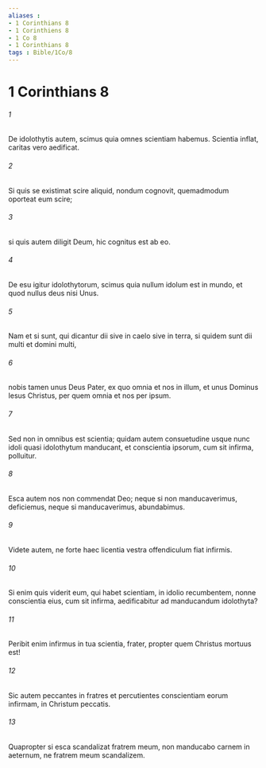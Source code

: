 ```yaml
---
aliases : 
- 1 Corinthians 8
- 1 Corinthiens 8
- 1 Co 8
- 1 Corinthians 8
tags : Bible/1Co/8
---
```


# 1 Corinthians 8

###### 1
De idolothytis autem, scimus quia omnes scientiam habemus. Scientia inflat, caritas vero aedificat. 
###### 2
Si quis se existimat scire aliquid, nondum cognovit, quemadmodum oporteat eum scire; 
###### 3
si quis autem diligit Deum, hic cognitus est ab eo. 
###### 4
De esu igitur idolothytorum, scimus quia nullum idolum est in mundo, et quod nullus deus nisi Unus. 
###### 5
Nam et si sunt, qui dicantur dii sive in caelo sive in terra, si quidem sunt dii multi et domini multi, 
###### 6
nobis tamen unus Deus Pater, ex quo omnia et nos in illum, et unus Dominus Iesus Christus, per quem omnia et nos per ipsum.
###### 7
Sed non in omnibus est scientia; quidam autem consuetudine usque nunc idoli quasi idolothytum manducant, et conscientia ipsorum, cum sit infirma, polluitur. 
###### 8
Esca autem nos non commendat Deo; neque si non manducaverimus, deficiemus, neque si manducaverimus, abundabimus. 
###### 9
Videte autem, ne forte haec licentia vestra offendiculum fiat infirmis. 
###### 10
Si enim quis viderit eum, qui habet scientiam, in idolio recumbentem, nonne conscientia eius, cum sit infirma, aedificabitur ad manducandum idolothyta? 
###### 11
Peribit enim infirmus in tua scientia, frater, propter quem Christus mortuus est! 
###### 12
Sic autem peccantes in fratres et percutientes conscientiam eorum infirmam, in Christum peccatis. 
###### 13
Quapropter si esca scandalizat fratrem meum, non manducabo carnem in aeternum, ne fratrem meum scandalizem.
